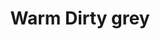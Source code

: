---
title: "Warm Dirty grey"
price: "TBA"
desc: "Opis nije dostupan"
img_path: "/assets/img/A.MIG-1257.jpg"
brand: AMMO
available: true
cat: "weathering"
subcat: "STREAKINGBRUSHERS"
subsubcat: "SS"
---